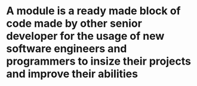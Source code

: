 # A module is a ready made block of code made by other senior developer for the usage of new software engineers and programmers to insize their projects and improve their abilities